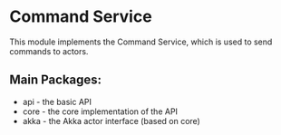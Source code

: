 Command Service
=====================

This module implements the Command Service, which is used to send commands to actors.

Main Packages:
--------------

* api - the basic API
* core - the core implementation of the API
* akka - the Akka actor interface (based on core)
